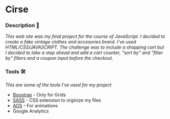 # Cirse

### Description 🚀

_This web site was my final project for the course of JavaScript. I decided to create a fake vintage clothes and accesories brand. I've used HTML/CSS/JAVASCRIPT._
_The challenge was to include a shopping cart but I decided to take a step ahead and add a cart counter, "sort by" and "filter by" filters and a coupon input before the checkout._

### Tools 🛠️

_This are some of the tools I've used for my project_

* [Boostrap](https://getbootstrap.com/) - Only for Grids
* [SASS](https://sass-lang.com/) - CSS extension to orginize my files
* [AOS](https://michalsnik.github.io/aos/) - For animations
* Google Analytics
